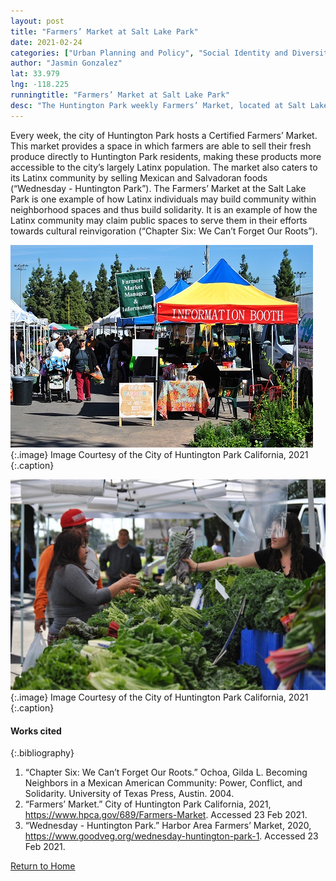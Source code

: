 ```yaml
---
layout: post
title: "Farmers’ Market at Salt Lake Park"
date: 2021-02-24
categories: ["Urban Planning and Policy", "Social Identity and Diversity", "Conflict and Solidarity"]
author: "Jasmin Gonzalez"
lat: 33.979
lng: -118.225
runningtitle: "Farmers’ Market at Salt Lake Park"
desc: "The Huntington Park weekly Farmers’ Market, located at Salt Lake Park."
---
```

Every week, the city of Huntington Park hosts a Certified Farmers’ Market. This market provides a space in which farmers are able to sell their fresh produce directly to Huntington Park residents, making these products more accessible to the city’s largely Latinx population. The market also caters to its Latinx community by selling Mexican and Salvadoran foods (“Wednesday - Huntington Park”). The Farmers’ Market at the Salt Lake Park is one example of how Latinx individuals may build community within neighborhood spaces and thus build solidarity. It is an example of how the Latinx community may claim public spaces to serve them in their efforts towards cultural reinvigoration (“Chapter Six: We Can’t Forget Our Roots”).

![Farmers’ Market at Salt Lake Park](images/FarmersMarketatSaltLakePark_Pin3_Image1.jpg)
   {:.image} 
Image Courtesy of the City of Huntington Park California, 2021
   {:.caption} 
   
![Farmers’ Market at Salt Lake Park](images/FarmersMarketatSaltLakePark_Pin3_Image2.jpg)
   {:.image} 
Image Courtesy of the City of Huntington Park California, 2021
   {:.caption} 

#### Works cited

{:.bibliography}
1. “Chapter Six: We Can’t Forget Our Roots.” Ochoa, Gilda L. Becoming Neighbors in a Mexican American Community: Power, Conflict, and Solidarity. University of Texas Press, Austin. 2004.
2. “Farmers’ Market.” City of Huntington Park California, 2021, https://www.hpca.gov/689/Farmers-Market. Accessed 23 Feb 2021.  
3. “Wednesday - Huntington Park.” Harbor Area Farmers’ Market, 2020, https://www.goodveg.org/wednesday-huntington-park-1. Accessed 23 Feb 2021. 

[Return to Home](https://uclachicanxstudies.github.io/BarrioSuburbanisms/)
